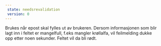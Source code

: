 ```yaml
---
 state: needsrevalidation
 version: 0
---
```

Brukes når epost skal fylles ut av brukeren. Dersom informasjonen som blir lagt inn i feltet er mangelfull, f.eks mangler krøllalfa, vil feilmelding dukke opp etter noen sekunder. Feltet vil da bli rødt.
